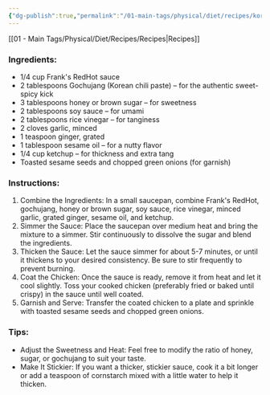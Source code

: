 ```yaml
---
{"dg-publish":true,"permalink":"/01-main-tags/physical/diet/recipes/korean-style-coating-sauce-with-frank-s-red-hot/","created":"2024-10-11T12:57:27.581+05:30","updated":"2024-10-11T00:30:57.000+05:30"}
---
```


[[01 - Main Tags/Physical/Diet/Recipes/Recipes\|Recipes]]
### Ingredients:

- 1/4 cup Frank's RedHot sauce
- 2 tablespoons Gochujang (Korean chili paste) – for the authentic sweet-spicy kick
- 3 tablespoons honey or brown sugar – for sweetness
- 2 tablespoons soy sauce – for umami
- 2 tablespoons rice vinegar – for tanginess
- 2 cloves garlic, minced
- 1 teaspoon ginger, grated
- 1 tablespoon sesame oil – for a nutty flavor
- 1/4 cup ketchup – for thickness and extra tang
- Toasted sesame seeds and chopped green onions (for garnish)

### Instructions:

1. Combine the Ingredients: In a small saucepan, combine Frank's RedHot, gochujang, honey or brown sugar, soy sauce, rice vinegar, minced garlic, grated ginger, sesame oil, and ketchup.
2. Simmer the Sauce: Place the saucepan over medium heat and bring the mixture to a simmer. Stir continuously to dissolve the sugar and blend the ingredients.
3. Thicken the Sauce: Let the sauce simmer for about 5-7 minutes, or until it thickens to your desired consistency. Be sure to stir frequently to prevent burning.
4. Coat the Chicken: Once the sauce is ready, remove it from heat and let it cool slightly. Toss your cooked chicken (preferably fried or baked until crispy) in the sauce until well coated.
5. Garnish and Serve: Transfer the coated chicken to a plate and sprinkle with toasted sesame seeds and chopped green onions.

### Tips:

- Adjust the Sweetness and Heat: Feel free to modify the ratio of honey, sugar, or gochujang to suit your taste.
- Make It Stickier: If you want a thicker, stickier sauce, cook it a bit longer or add a teaspoon of cornstarch mixed with a little water to help it thicken.